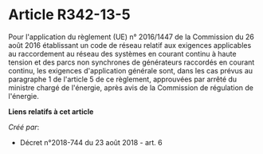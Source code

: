 # Article R342-13-5

Pour l'application du règlement (UE) n° 2016/1447 de la Commission du 26 août 2016 établissant un code de réseau relatif aux
exigences applicables au raccordement au réseau des systèmes en courant continu à haute tension et des parcs non synchrones
de générateurs raccordés en courant continu, les exigences d'application générale sont, dans les cas prévus au paragraphe 1
de l'article 5 de ce règlement, approuvées par arrêté du ministre chargé de l'énergie, après avis de la Commission de
régulation de l'énergie.

**Liens relatifs à cet article**

_Créé par_:

  - Décret n°2018-744 du 23 août 2018 - art. 6
